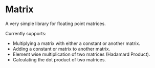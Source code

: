 # Matrix
A very simple library for floating point matrices.

Currently supports:
- Multiplying a matrix with either a constant or another matrix.
- Adding a constant or matrix to another matrix.
- Element wise multiplication of two matrices (Hadamard Product).
- Calculating the dot product of two matrices.
